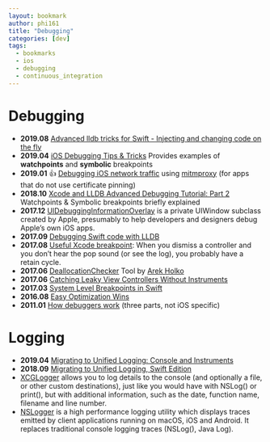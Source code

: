 ```yaml
---
layout: bookmark
author: phi161
title: "Debugging"
categories: [dev]
tags:
  - bookmarks
  - ios
  - debugging
  - continuous_integration
---
```


# Debugging

* **2019.08** [Advanced lldb tricks for Swift - Injecting and changing code on the fly](https://swiftrocks.com/using-lldb-manually-xcode-console-tricks.html)
* **2019.04** [iOS Debugging Tips & Tricks](https://www.netguru.com/codestories/ios-debugging-tips-tricks) Provides examples of **watchpoints** and **symbolic** breakpoints
* **2019.01** 👍 [Debugging iOS network traffic](https://blog.kulman.sk/debugging-ios-network-traffic/) using [mitmproxy](https://mitmproxy.org/) (for apps that do not use certificate pinning)
* **2018.10** [Xcode and LLDB Advanced Debugging Tutorial: Part 2](https://medium.com/@fadiderias/xcode-and-lldb-advanced-debugging-tutorial-part-2-8bfeae4cdfdb) Watchpoints & Symbolic breakpoints briefly explained
* **2017.12** [UIDebuggingInformationOverlay](http://ryanipete.com/blog/ios/swift/objective-c/uidebugginginformationoverlay/) is a private UIWindow subclass created by Apple, presumably to help developers and designers debug Apple’s own iOS apps.
* **2017.09** [Debugging Swift code with LLDB](https://medium.com/flawless-app-stories/debugging-swift-code-with-lldb-b30c5cf2fd49)
* **2017.08** [Useful Xcode breakpoint](https://twitter.com/0xced/status/900692839557992449): When you dismiss a controller and you don’t hear the pop sound (or see the log), you probably have a retain cycle.
* **2017.06** [DeallocationChecker](https://github.com/fastred/DeallocationChecker) Tool by [Arek Holko](https://holko.pl/)
* **2017.06** [Catching Leaky View Controllers Without Instruments](http://holko.pl/2017/06/26/checking-uiviewcontroller-deallocation/)
* **2017.03** [System Level Breakpoints in Swift](http://indiestack.com/2017/03/system-level-breakpoints-in-swift/)
* **2016.08** [Easy Optimization Wins](https://samhuri.net/posts/2016/08/easy-optimization-wins)
* **2011.01** [How debuggers work](https://eli.thegreenplace.net/tag/debuggers) (three parts, not iOS specific)

# Logging

* **2019.04** [Migrating to Unified Logging: Console and Instruments](https://www.raywenderlich.com/605079-migrating-to-unified-logging-console-and-instruments)
* **2018.09** [Migrating to Unified Logging, Swift Edition](https://www.bignerdranch.com/blog/migrating-to-unified-logging-swift-edition/)
* [XCGLogger](https://github.com/DaveWoodCom/XCGLogger) allows you to log details to the console (and optionally a file, or other custom destinations), just like you would have with NSLog() or print(), but with additional information, such as the date, function name, filename and line number.
* [NSLogger](https://github.com/fpillet/NSLogger) is a high performance logging utility which displays traces emitted by client applications running on macOS, iOS and Android. It replaces traditional console logging traces (NSLog(), Java Log).
